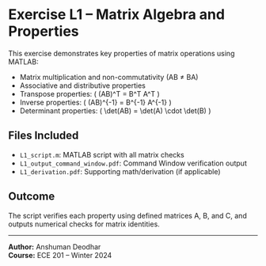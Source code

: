 # Exercise L1 – Matrix Algebra and Properties

This exercise demonstrates key properties of matrix operations using MATLAB:
- Matrix multiplication and non-commutativity (AB ≠ BA)
- Associative and distributive properties
- Transpose properties: \( (AB)^T = B^T A^T \)
- Inverse properties: \( (AB)^{-1} = B^{-1} A^{-1} \)
- Determinant properties: \( \det(AB) = \det(A) \cdot \det(B) \)

## Files Included
- `L1_script.m`: MATLAB script with all matrix checks
- `L1_output_command_window.pdf`: Command Window verification output
- `L1_derivation.pdf`: Supporting math/derivation (if applicable)

## Outcome
The script verifies each property using defined matrices A, B, and C, and outputs numerical checks for matrix identities.

---

**Author:** Anshuman Deodhar  
**Course:** ECE 201 – Winter 2024  
